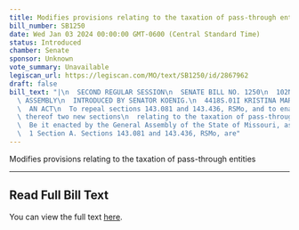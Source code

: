 ```yaml
---
title: Modifies provisions relating to the taxation of pass-through entities
bill_number: SB1250
date: Wed Jan 03 2024 00:00:00 GMT-0600 (Central Standard Time)
status: Introduced
chamber: Senate
sponsor: Unknown
vote_summary: Unavailable
legiscan_url: https://legiscan.com/MO/text/SB1250/id/2867962
draft: false
bill_text: "|\n  SECOND REGULAR SESSION\n  SENATE BILL NO. 1250\n  102ND GENERA L\
  \ ASSEMBLY\n  INTRODUCED BY SENATOR KOENIG.\n  4418S.01I KRISTINA MARTIN, Secretary\n\
  \  AN ACT\n  To repeal sections 143.081 and 143.436, RSMo, and to enact in lieu\
  \ thereof two new sections\n  relating to the taxation of pass-through entities.\n\
  \  Be it enacted by the General Assembly of the State of Missouri, as follows:\n\
  \  1 Section A. Sections 143.081 and 143.436, RSMo, are"
---
```

Modifies provisions relating to the taxation of pass-through entities

---

## Read Full Bill Text

You can view the full text [here](https://legiscan.com/MO/text/SB1250/id/2867962).
